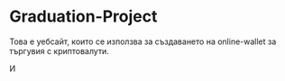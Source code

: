 # Graduation-Project


Това е уебсайт, които се използва за създаването на online-wallet за търгувия с криптовалути.

И
